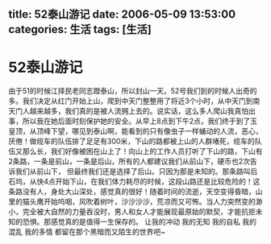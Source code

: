 title: 52泰山游记
date: 2006-05-09 13:53:00
categories:  生活
tags: [生活]
---

# 52泰山游记
由于51的时候江择民老同志蹬泰山，所以封山一天。52号我们到的时候人出奇的多。我们决定从红门开始上山，爬到中天门整整用了将近3个小时，从中天门到南天门人越来越多，我们真的是被人流拥上去的。说实话，这么多人爬山我真怕出事，所以我在她后面时刻保护她的安全。从早上8点到下午2点，我们终于到了玉皇顶，从顶峰下望，哪见到泰山啊，能看到的只有像虫子一样蛹动的人流，恶心，厌倦！做缆车的队伍排了足足有300米，下山的路都被上山的人群堵死，缆车的队伍又那么长，我们好像被困在山上了！向山上的工作人员打听了下山的路，下山有2条路，一条是前山，一条是后山，所有的人都建议我们从前山下，硬币也2次告诉我们从前山下， 但最终我们还是选择了后山。只因为那是未知的。那条路叫后石坞，从快4点开始下山，在我们体力耗尽的时候，这段山路还是比较危险的！这条路没有人，身处大山深处，感觉真的很好！随着时间的流逝，天空变得昏暗，山里的猫头鹰开始呜咽，风吹着树叶，沙沙沙沙，荒凉而又可怖。当人力突然变的渺小，完全被大自然的力量吞没时，男人和女人才能展现最原始的默契，才能抗拒未知的恐惧。那感觉真的是值得一生保存的。
让我的冲动 我的无知 我的自私 我的混乱 我的多情 都留在那个黑暗而又陌生的世界吧~